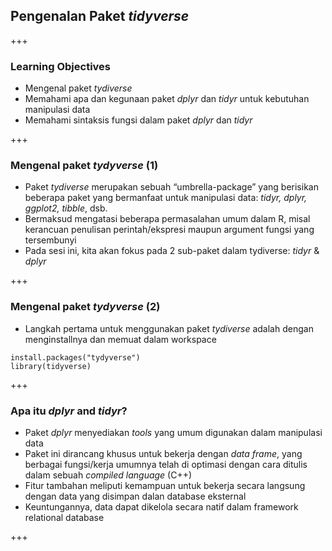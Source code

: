 ## Pengenalan Paket *tidyverse*

+++

### Learning Objectives
- Mengenal paket *tydiverse*
- Memahami apa dan kegunaan paket *dplyr* dan *tidyr* untuk kebutuhan manipulasi data
- Memahami sintaksis fungsi dalam paket *dplyr* dan *tidyr*

+++

### Mengenal paket *tydyverse* (1)

- Paket *tydiverse* merupakan sebuah “umbrella-package” yang  berisikan beberapa paket yang bermanfaat untuk manipulasi data: *tidyr, dplyr, ggplot2, tibble*, dsb.
- Bermaksud mengatasi beberapa permasalahan umum dalam R, misal kerancuan penulisan perintah/ekspresi maupun argument fungsi yang tersembunyi
- Pada sesi ini, kita akan fokus pada 2 sub-paket dalam tydiverse: *tidyr* & *dplyr*
    
+++

### Mengenal paket *tydyverse* (2)

- Langkah pertama untuk menggunakan paket *tydiverse* adalah dengan menginstallnya dan memuat dalam workspace

```
install.packages("tydyverse")
library(tidyverse)
```

+++

### Apa itu *dplyr* and *tidyr*?
- Paket *dplyr* menyediakan *tools* yang umum digunakan dalam manipulasi data
- Paket ini dirancang khusus untuk bekerja dengan *data frame*, yang berbagai fungsi/kerja umumnya telah di optimasi dengan cara ditulis dalam sebuah *compiled language* (C++)
- Fitur tambahan meliputi kemampuan untuk bekerja secara langsung dengan data yang disimpan dalan database eksternal
- Keuntungannya, data dapat dikelola secara natif dalam framework relational database

+++

